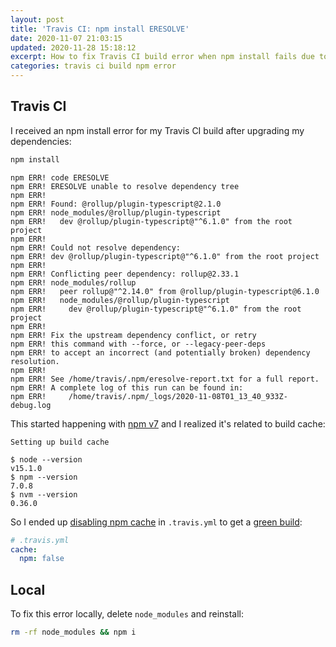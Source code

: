 ```yaml
---
layout: post
title: 'Travis CI: npm install ERESOLVE'
date: 2020-11-07 21:03:15
updated: 2020-11-28 15:18:12
excerpt: How to fix Travis CI build error when npm install fails due to "ERESOLVE unable to resolve dependency tree".
categories: travis ci build npm error
---
```


<!--email_off-->

## Travis CI

I received an npm install error for my Travis CI build after upgrading my dependencies:

```sh
npm install
```

```
npm ERR! code ERESOLVE
npm ERR! ERESOLVE unable to resolve dependency tree
npm ERR!
npm ERR! Found: @rollup/plugin-typescript@2.1.0
npm ERR! node_modules/@rollup/plugin-typescript
npm ERR!   dev @rollup/plugin-typescript@"^6.1.0" from the root project
npm ERR!
npm ERR! Could not resolve dependency:
npm ERR! dev @rollup/plugin-typescript@"^6.1.0" from the root project
npm ERR!
npm ERR! Conflicting peer dependency: rollup@2.33.1
npm ERR! node_modules/rollup
npm ERR!   peer rollup@"^2.14.0" from @rollup/plugin-typescript@6.1.0
npm ERR!   node_modules/@rollup/plugin-typescript
npm ERR!     dev @rollup/plugin-typescript@"^6.1.0" from the root project
npm ERR!
npm ERR! Fix the upstream dependency conflict, or retry
npm ERR! this command with --force, or --legacy-peer-deps
npm ERR! to accept an incorrect (and potentially broken) dependency resolution.
npm ERR!
npm ERR! See /home/travis/.npm/eresolve-report.txt for a full report.
npm ERR! A complete log of this run can be found in:
npm ERR!     /home/travis/.npm/_logs/2020-11-08T01_13_40_933Z-debug.log
```

This started happening with [npm v7](https://blog.npmjs.org/post/628356819518210048/release-v700-beta9) and I realized it's related to build cache:

```
Setting up build cache

$ node --version
v15.1.0
$ npm --version
7.0.8
$ nvm --version
0.36.0
```

So I ended up [disabling npm cache](https://docs.travis-ci.com/user/languages/javascript-with-nodejs/#caching-with-npm) in `.travis.yml` to get a [green build](https://www.travis-ci.com/github/remarkablemark/phonetic-alphabet-converter/builds/742166433):

```yml
# .travis.yml
cache:
  npm: false
```

## Local

To fix this error locally, delete `node_modules` and reinstall:

```sh
rm -rf node_modules && npm i
```

<!--/email_off-->

